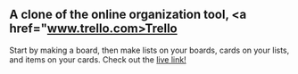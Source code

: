 ## A clone of the online organization tool, <a href="www.trello.com>Trello</a>

Start by making a board, then make lists on your boards, cards on your lists, and items on your cards. 
Check out the <a href="kyllo.herokuapp.com">live link!</a>